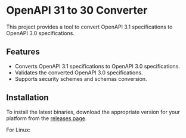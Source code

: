 # OpenAPI 31 to 30 Converter

This project provides a tool to convert OpenAPI 3.1 specifications to OpenAPI 3.0 specifications.

## Features

- Converts OpenAPI 3.1 specifications to OpenAPI 3.0 specifications.
- Validates the converted OpenAPI 3.0 specifications.
- Supports security schemes and schemas conversion.

## Installation

To install the latest binaries, download the appropriate version for your platform from the [releases page](https://github.com/jbcom/openapi-31-to-30-converter/releases).

For Linux:
```

